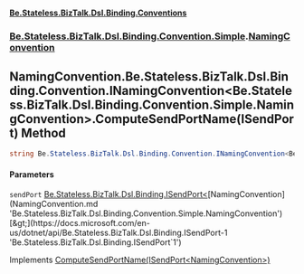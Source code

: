 #### [Be.Stateless.BizTalk.Dsl.Binding.Conventions](README.md 'README')
### [Be.Stateless.BizTalk.Dsl.Binding.Convention.Simple](Be.Stateless.BizTalk.Dsl.Binding.Convention.Simple.md 'Be.Stateless.BizTalk.Dsl.Binding.Convention.Simple').[NamingConvention](NamingConvention.md 'Be.Stateless.BizTalk.Dsl.Binding.Convention.Simple.NamingConvention')

## NamingConvention.Be.Stateless.BizTalk.Dsl.Binding.Convention.INamingConvention<Be.Stateless.BizTalk.Dsl.Binding.Convention.Simple.NamingConvention>.ComputeSendPortName(ISendPort<NamingConvention>) Method

```csharp
string Be.Stateless.BizTalk.Dsl.Binding.Convention.INamingConvention<Be.Stateless.BizTalk.Dsl.Binding.Convention.Simple.NamingConvention>.ComputeSendPortName(Be.Stateless.BizTalk.Dsl.Binding.ISendPort<Be.Stateless.BizTalk.Dsl.Binding.Convention.Simple.NamingConvention> sendPort);
```
#### Parameters

<a name='Be.Stateless.BizTalk.Dsl.Binding.Convention.Simple.NamingConvention.Be.Stateless.BizTalk.Dsl.Binding.Convention.INamingConvention_Be.Stateless.BizTalk.Dsl.Binding.Convention.Simple.NamingConvention_.ComputeSendPortName(Be.Stateless.BizTalk.Dsl.Binding.ISendPort_Be.Stateless.BizTalk.Dsl.Binding.Convention.Simple.NamingConvention_).sendPort'></a>

`sendPort` [Be.Stateless.BizTalk.Dsl.Binding.ISendPort&lt;](https://docs.microsoft.com/en-us/dotnet/api/Be.Stateless.BizTalk.Dsl.Binding.ISendPort-1 'Be.Stateless.BizTalk.Dsl.Binding.ISendPort`1')[NamingConvention](NamingConvention.md 'Be.Stateless.BizTalk.Dsl.Binding.Convention.Simple.NamingConvention')[&gt;](https://docs.microsoft.com/en-us/dotnet/api/Be.Stateless.BizTalk.Dsl.Binding.ISendPort-1 'Be.Stateless.BizTalk.Dsl.Binding.ISendPort`1')

Implements [ComputeSendPortName(ISendPort&lt;NamingConvention&gt;)](https://docs.microsoft.com/en-us/dotnet/api/Be.Stateless.BizTalk.Dsl.Binding.Convention.INamingConvention-1.ComputeSendPortName#Be_Stateless_BizTalk_Dsl_Binding_Convention_INamingConvention_1_ComputeSendPortName_Be_Stateless_BizTalk_Dsl_Binding_ISendPort{_0}_ 'Be.Stateless.BizTalk.Dsl.Binding.Convention.INamingConvention`1.ComputeSendPortName(Be.Stateless.BizTalk.Dsl.Binding.ISendPort{`0})')